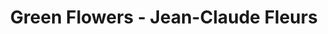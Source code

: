 ---
title: "Green Flowers - Jean-Claude Fleurs"
url: /neuville-les-dieppe/green-flowers-jean-claude-fleurs/
shop: Blumen
---